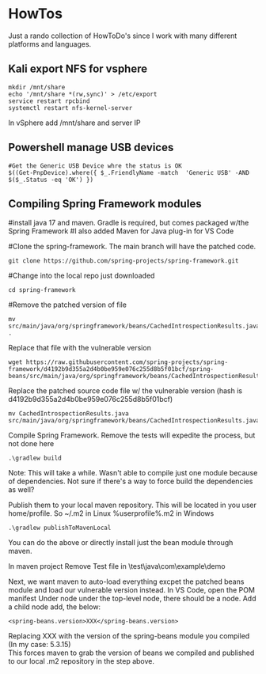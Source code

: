 # HowTos
Just a rando collection of HowToDo's since I work with many different platforms and languages.


## Kali export NFS for vsphere

```
mkdir /mnt/share
echo '/mnt/share *(rw,sync)' > /etc/export
service restart rpcbind
systemctl restart nfs-kernel-server
```

In vSphere add /mnt/share and server IP

## Powershell manage USB devices

```
#Get the Generic USB Device whre the status is OK
$((Get-PnpDevice).where({ $_.FriendlyName -match  'Generic USB' -AND $($_.Status -eq 'OK') })
```

## Compiling Spring Framework modules

#install java 17 and maven. Gradle is required, but comes packaged w/the Spring Framework
#I also added Maven for Java plug-in for VS Code

#Clone the spring-framework. The main branch will have the patched code. 
```
git clone https://github.com/spring-projects/spring-framework.git 
```

#Change into the local repo just downloaded

```
cd spring-framework
```

#Remove the patched version of file 

```
mv src/main/java/org/springframework/beans/CachedIntrospectionResults.java .
```
Replace that file with the vulnerable version

```
wget https://raw.githubusercontent.com/spring-projects/spring-framework/d4192b9d355a2d4b0be959e076c255d8b5f01bcf/spring-beans/src/main/java/org/springframework/beans/CachedIntrospectionResults.java
```

Replace the patched source code file w/ the vulnerable version (hash is d4192b9d355a2d4b0be959e076c255d8b5f01bcf)

```
mv CachedIntrospectionResults.java src/main/java/org/springframework/beans/CachedIntrospectionResults.java
```
Compile Spring Framework. Remove the tests will expedite the process, but not done here

```
.\gradlew build
```

Note: This will take a while. Wasn't able to compile just one module because of 
dependencies. Not sure if there's a way to force build the dependencies as 
well?

Publish them to your local maven repository. This will be located in 
you user home/profile. So ~/.m2 in Linux %userprofile%\.m2 in Windows

```
.\gradlew publishToMavenLocal 
```
You can do the above or directly install just the bean module through maven.

In maven project Remove Test file in \test\java\com\example\demo

Next, we want maven to auto-load everything excpet the patched beans module and 
load our vulnerable version instead. In VS Code, open the POM manifest 
Under <description> node under the top-level <Project> node, there should be a 
<properties> node. Add a child node add, the below:

```
<spring-beans.version>XXX</spring-beans.version>
```

Replacing XXX with the version of the spring-beans module you compiled (In my case: 5.3.15)    
This forces maven to grab the version of beans we compiled and published to our local .m2 repository
in the step above.
